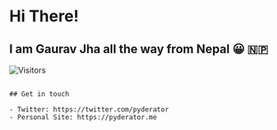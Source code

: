 # Hi There!

## I am Gaurav Jha all the way from Nepal 😀 🇳🇵

![Visitors](https://visitor-badge.laobi.icu/badge?page_id=pyderator.pyderator)

```

## Get in touch

- Twitter: https://twitter.com/pyderator
- Personal Site: https://pyderator.me

